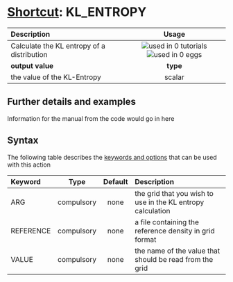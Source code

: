 # [Shortcut](shortcuts.md): KL_ENTROPY

| Description    | Usage |
|:--------|:--------:|
| Calculate the KL entropy of a distribution | ![used in 0 tutorials](https://img.shields.io/badge/tutorials-0-red.svg)![used in 0 eggs](https://img.shields.io/badge/nest-0-red.svg)|
 | **output value** | **type** |
| the value of the KL-Entropy | scalar |

## Further details and examples 
Information for the manual from the code would go in here 
## Syntax 
The following table describes the [keywords and options](parsing.md) that can be used with this action 

| Keyword | Type | Default | Description |
|:-------|:----:|:-------:|:-----------|
| ARG | compulsory | none | the grid that you wish to use in the KL entropy calculation |
| REFERENCE | compulsory | none | a file containing the reference density in grid format |
| VALUE | compulsory | none | the name of the value that should be read from the grid |

